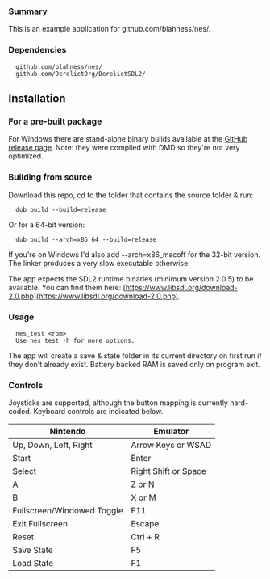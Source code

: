 


### Summary

This is an example application for github.com/blahness/nes/.

### Dependencies

```
  github.com/blahness/nes/
  github.com/DerelictOrg/DerelictSDL2/
```

Installation
------------

### For a pre-built package

For Windows there are stand-alone binary builds available at the [GitHub release page](https://github.com/blahness/nes_test/releases). Note: they were compiled with DMD so they're not very optimized.

### Building from source

Download this repo, cd to the folder that contains the source folder & run:
```
  dub build --build=release
```
Or for a 64-bit version:
```
  dub build --arch=x86_64 --build=release
```
If you're on Windows I'd also add --arch=x86_mscoff for the 32-bit version. The linker produces a very slow executable otherwise.

The app expects the SDL2 runtime binaries (minimum version 2.0.5) to be available. You can find them here: [https://www.libsdl.org/download-2.0.php](https://www.libsdl.org/download-2.0.php).

### Usage

```
  nes_test <rom>
  Use nes_test -h for more options.
```

The app will create a save & state folder in its current directory on first run if they don't already exist.
Battery backed RAM is saved only on program exit.

### Controls

Joysticks are supported, although the button mapping is currently hard-coded.
Keyboard controls are indicated below.

| Nintendo                    | Emulator             |
| --------------------------- | -------------------- |
| Up, Down, Left, Right       | Arrow Keys or WSAD   |
| Start                       | Enter                |
| Select                      | Right Shift or Space |
| A                           | Z or N               |
| B                           | X or M               |
| Fullscreen/Windowed Toggle  | F11                  |
| Exit Fullscreen             | Escape               |
| Reset                       | Ctrl + R             |
| Save State                  | F5                   |
| Load State                  | F1                   |
